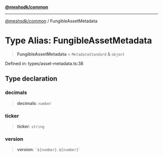 [**@meshsdk/common**](../README.md)

***

[@meshsdk/common](../globals.md) / FungibleAssetMetadata

# Type Alias: FungibleAssetMetadata

> **FungibleAssetMetadata** = `MetadataStandard` & `object`

Defined in: types/asset-metadata.ts:38

## Type declaration

### decimals

> **decimals**: `number`

### ticker

> **ticker**: `string`

### version

> **version**: `` `${number}.${number}` ``
